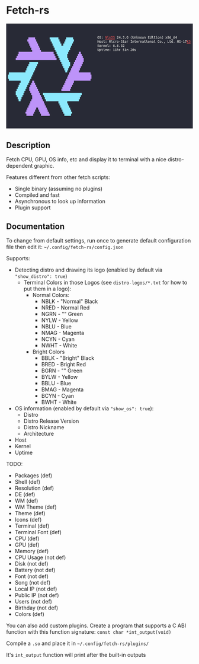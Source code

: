 # Fetch-rs

![screenshot](./screenshot.png)

## Description

Fetch CPU, GPU, OS info, etc and display it to terminal with a nice distro-dependent graphic.

Features different from other fetch scripts:

- Single binary (assuming no plugins)
- Compiled and fast
- Asynchronous to look up information
- Plugin support

## Documentation

To change from default settings, run once to generate default configuration file then edit it: `~/.config/fetch-rs/config.json`

Supports:

- Detecting distro and drawing its logo (enabled by default via `"show_distro": true`)
   + Terminal Colors in those Logos (see `distro-logos/*.txt` for how to put them in a logo):
      * Normal Colors:
         - NBLK - "Normal" Black
         - NRED - Normal Red
         - NGRN - "" Green
         - NYLW - Yellow
         - NBLU - Blue
         - NMAG - Magenta
         - NCYN - Cyan
         - NWHT - White
      * Bright Colors
         - BBLK - "Bright" Black
         - BRED - Bright Red
         - BGRN - "" Green
         - BYLW - Yellow
         - BBLU - Blue
         - BMAG - Magenta
         - BCYN - Cyan
         - BWHT - White
- OS information (enabled by default via `"show_os": true`):
   + Distro
   + Distro Release Version
   + Distro Nickname
   + Architecture
- Host
- Kernel
- Uptime

TODO:

- Packages (def)
- Shell (def)
- Resolution (def)
- DE (def)
- WM (def)
- WM Theme (def)
- Theme (def)
- Icons (def)
- Terminal (def)
- Terminal Font (def)
- CPU (def)
- GPU (def)
- Memory (def)
- CPU Usage (not def)
- Disk (not def)
- Battery (not def)
- Font (not def)
- Song (not def)
- Local IP (not def)
- Public IP (not def)
- Users (not def)
- Birthday (not def)
- Colors (def)

You can also add custom plugins. Create a program that supports a C ABI function with this function signature: `const char *int_output(void)`

Compile a `.so` and place it in `~/.config/fetch-rs/plugins/`

It's `int_output` function will print after the built-in outputs

